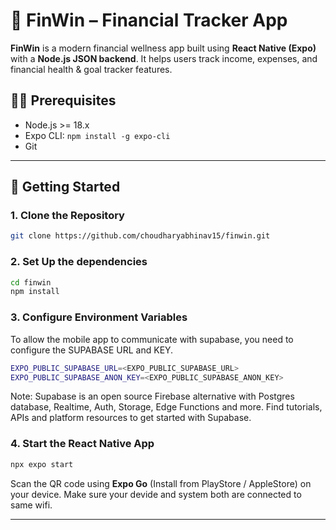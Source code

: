 # 💸 FinWin – Financial Tracker App

**FinWin** is a modern financial wellness app built using **React Native (Expo)** with a **Node.js JSON backend**. It helps users track income, expenses, and financial health & goal tracker features.



## 🧑‍💻 Prerequisites

- Node.js >= 18.x
- Expo CLI: `npm install -g expo-cli`
- Git

---

## 🚀 Getting Started

### 1. Clone the Repository

```bash
git clone https://github.com/choudharyabhinav15/finwin.git
```

### 2. Set Up the dependencies

```bash
cd finwin
npm install
```

### 3. Configure Environment Variables

To allow the mobile app to communicate with supabase, you need to configure the SUPABASE URL and KEY. 

```bash
EXPO_PUBLIC_SUPABASE_URL=<EXPO_PUBLIC_SUPABASE_URL>
EXPO_PUBLIC_SUPABASE_ANON_KEY=<EXPO_PUBLIC_SUPABASE_ANON_KEY>
```

Note: Supabase is an open source Firebase alternative with Postgres database, Realtime, Auth, Storage, Edge Functions and more. Find tutorials, APIs and platform resources to get started with Supabase.

### 4. Start the React Native App

```bash
npx expo start
```

Scan the QR code using **Expo Go** (Install from PlayStore / AppleStore) on your device. Make sure your devide and system both are connected to same wifi.

---